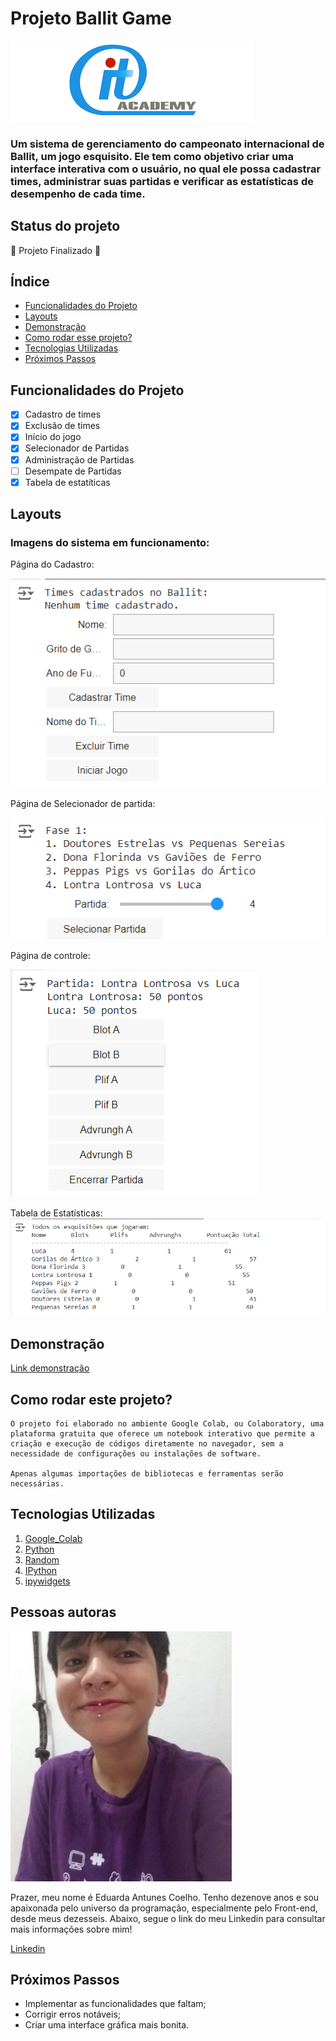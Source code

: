 # Projeto Ballit Game
![ballit](./assets/ballit.png)
### Um sistema de gerenciamento do campeonato internacional de Ballit, um jogo esquisito. Ele tem como objetivo criar uma interface interativa com o usuário, no qual ele possa cadastrar times, administrar suas partidas e verificar as estatísticas de desempenho de cada time.

## Status do projeto
🚧 Projeto Finalizado 🚧

## Índice
- <a href="funcionalidades">Funcionalidades do Projeto</a>
- <a href="layouts">Layouts</a>
- <a href="demonstracao">Demonstração</a>
- <a href="comoRodar">Como rodar esse projeto?</a>
- <a href="tecnologias">Tecnologias Utilizadas</a>
- <a href="passos">Próximos Passos</a>

## Funcionalidades do Projeto

- [x] Cadastro de times
- [x] Exclusão de times
- [x] Início do jogo
- [x] Selecionador de Partidas
- [x] Administração de Partidas
- [ ] Desempate de Partidas
- [x] Tabela de estatíticas

## Layouts
### Imagens do sistema em funcionamento:

Página do Cadastro:

![cadastro](./assets/cadastro.png)

Página de Selecionador de partida:

![selecionador](./assets/selecionador.png)

Página de controle:

![controle](./assets/controle.png)

Tabela de Estatísticas:
![tabela](./assets/tabela.png)

## Demonstração
[Link demonstração](https://colab.research.google.com/drive/1DguedB9gtbOkhpKDslu8pnQ49jU1iYb0#scrollTo=u9D1nsyH68DK&line=222&uniqifier=1)

## Como rodar este projeto?
    O projeto foi elaborado no ambiente Google Colab, ou Colaboratory, uma plataforma gratuita que oferece um notebook interativo que permite a criação e execução de códigos diretamente no navegador, sem a necessidade de configurações ou instalações de software.

    Apenas algumas importações de bibliotecas e ferramentas serão necessárias.

## Tecnologias Utilizadas

1. [Google_Colab](https://colab.google/)
2. [Python](https://www.python.org/)
3. [Random](https://www.random.org/)
4. [IPython](https://ipython.org/)
5. [ipywidgets](https://ipywidgets.readthedocs.io/)

## Pessoas autoras
<img src="./assets/eduarda.jpg" alt="Foto de Eduarda" height="400px">

<p> Prazer, meu nome é Eduarda Antunes Coelho. Tenho dezenove anos e sou apaixonada pelo universo da programação, especialmente pelo Front-end, desde meus dezesseis. Abaixo, segue o link do meu Linkedin para consultar mais informações sobre mim! <p>

[Linkedin](https://www.linkedin.com/in/eduarda-antunes-coelho-509a76211/?lipi=urn%3Ali%3Apage%3Ad_flagship3_feed%3Bgsp9TNEARiqSvuKRp04hEw%3D%3D)

## Próximos Passos

* Implementar as funcionalidades que faltam;
* Corrigir erros notáveis;
* Criar uma interface gráfica mais bonita.
 